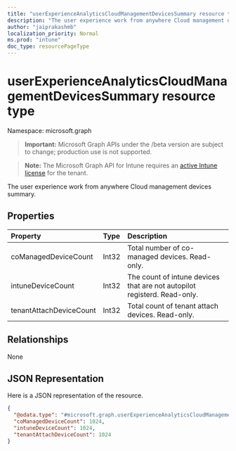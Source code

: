 ```yaml
---
title: "userExperienceAnalyticsCloudManagementDevicesSummary resource type"
description: "The user experience work from anywhere Cloud management devices summary."
author: "jaiprakashmb"
localization_priority: Normal
ms.prod: "intune"
doc_type: resourcePageType
---
```


# userExperienceAnalyticsCloudManagementDevicesSummary resource type

Namespace: microsoft.graph

> **Important:** Microsoft Graph APIs under the /beta version are subject to change; production use is not supported.

> **Note:** The Microsoft Graph API for Intune requires an [active Intune license](https://go.microsoft.com/fwlink/?linkid=839381) for the tenant.

The user experience work from anywhere Cloud management devices summary.

## Properties
|Property|Type|Description|
|:---|:---|:---|
|coManagedDeviceCount|Int32|Total number of  co-managed devices. Read-only.|
|intuneDeviceCount|Int32|The count of intune devices that are not autopilot registerd. Read-only.|
|tenantAttachDeviceCount|Int32|Total count of tenant attach devices. Read-only.|

## Relationships
None

## JSON Representation
Here is a JSON representation of the resource.
<!-- {
  "blockType": "resource",
  "@odata.type": "microsoft.graph.userExperienceAnalyticsCloudManagementDevicesSummary"
}
-->
``` json
{
  "@odata.type": "#microsoft.graph.userExperienceAnalyticsCloudManagementDevicesSummary",
  "coManagedDeviceCount": 1024,
  "intuneDeviceCount": 1024,
  "tenantAttachDeviceCount": 1024
}
```
